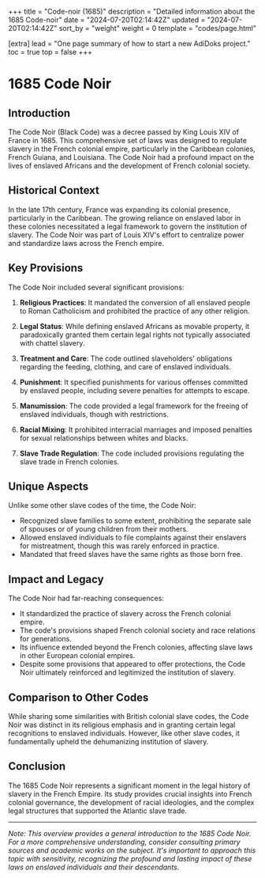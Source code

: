 +++
title = "Code-noir (1685)"
description = "Detailed information about the 1685 Code-noir"
date = "2024-07-20T02:14:42Z"
updated = "2024-07-20T02:14:42Z"
sort_by = "weight"
weight = 0
template = "codes/page.html"

[extra]
lead = "One page summary of how to start a new AdiDoks project."
toc = true
top = false
+++

# 1685 Code Noir

## Introduction

The Code Noir (Black Code) was a decree passed by King Louis XIV of France in 1685. This comprehensive set of laws was designed to regulate slavery in the French colonial empire, particularly in the Caribbean colonies, French Guiana, and Louisiana. The Code Noir had a profound impact on the lives of enslaved Africans and the development of French colonial society.

## Historical Context

In the late 17th century, France was expanding its colonial presence, particularly in the Caribbean. The growing reliance on enslaved labor in these colonies necessitated a legal framework to govern the institution of slavery. The Code Noir was part of Louis XIV's effort to centralize power and standardize laws across the French empire.

## Key Provisions

The Code Noir included several significant provisions:

1. **Religious Practices**: It mandated the conversion of all enslaved people to Roman Catholicism and prohibited the practice of any other religion.

2. **Legal Status**: While defining enslaved Africans as movable property, it paradoxically granted them certain legal rights not typically associated with chattel slavery.

3. **Treatment and Care**: The code outlined slaveholders' obligations regarding the feeding, clothing, and care of enslaved individuals.

4. **Punishment**: It specified punishments for various offenses committed by enslaved people, including severe penalties for attempts to escape.

5. **Manumission**: The code provided a legal framework for the freeing of enslaved individuals, though with restrictions.

6. **Racial Mixing**: It prohibited interracial marriages and imposed penalties for sexual relationships between whites and blacks.

7. **Slave Trade Regulation**: The code included provisions regulating the slave trade in French colonies.

## Unique Aspects

Unlike some other slave codes of the time, the Code Noir:

- Recognized slave families to some extent, prohibiting the separate sale of spouses or of young children from their mothers.
- Allowed enslaved individuals to file complaints against their enslavers for mistreatment, though this was rarely enforced in practice.
- Mandated that freed slaves have the same rights as those born free.

## Impact and Legacy

The Code Noir had far-reaching consequences:

- It standardized the practice of slavery across the French colonial empire.
- The code's provisions shaped French colonial society and race relations for generations.
- Its influence extended beyond the French colonies, affecting slave laws in other European colonial empires.
- Despite some provisions that appeared to offer protections, the Code Noir ultimately reinforced and legitimized the institution of slavery.

## Comparison to Other Codes

While sharing some similarities with British colonial slave codes, the Code Noir was distinct in its religious emphasis and in granting certain legal recognitions to enslaved individuals. However, like other slave codes, it fundamentally upheld the dehumanizing institution of slavery.

## Conclusion

The 1685 Code Noir represents a significant moment in the legal history of slavery in the French Empire. Its study provides crucial insights into French colonial governance, the development of racial ideologies, and the complex legal structures that supported the Atlantic slave trade.

---

*Note: This overview provides a general introduction to the 1685 Code Noir. For a more comprehensive understanding, consider consulting primary sources and academic works on the subject. It's important to approach this topic with sensitivity, recognizing the profound and lasting impact of these laws on enslaved individuals and their descendants.*
